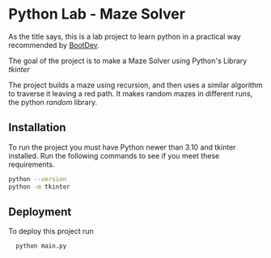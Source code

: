 
# Python Lab - Maze Solver

As the title says, this is a lab project to learn python in a practical way recommended by [BootDev](https://www.boot.dev/tracks/backend).

The goal of the project is to make a Maze Solver using Python's Library *tkinter*

The project builds a maze using recursion, and then uses a similar algorithm to traverse it leaving a red path. It makes random mazes in different runs, the python *random* library.


## Installation

To run the project you must have Python newer than 3.10 and tkinter installed. Run the following commands to see if you meet these requirements.

```bash
python --version
python -m tkinter
```
    

## Deployment

To deploy this project run

```bash
  python main.py
```

